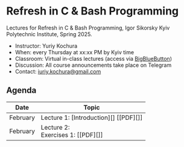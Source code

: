 # Refresh in C & Bash Programming

Lectures for Refresh in C & Bash Programming, Igor Sikorsky Kyiv Polytechnic Institute, Spring 2025.

- Instructor: Yuriy Kochura
- When: every Thursday at xx:xx PM by Kyiv time 
- Classroom:  Virtual in-class lectures (access via [BigBlueButton]())
- Discussion: All course announcements take place on Telegram
- Contact: [iuriy.kochura@gmail.com](mailto:iuriy.kochura@gmail.com)

## Agenda

| Date | Topic |
| ---- | ----- |
| February  |  Lecture 1: [Introduction][] [[PDF][]] |
| February | Lecture 2:  <br> Exercises 1: [[PDF][]] |


<!-- | February  |  Lecture 1: [Introduction][] [[PDF][]] | -->